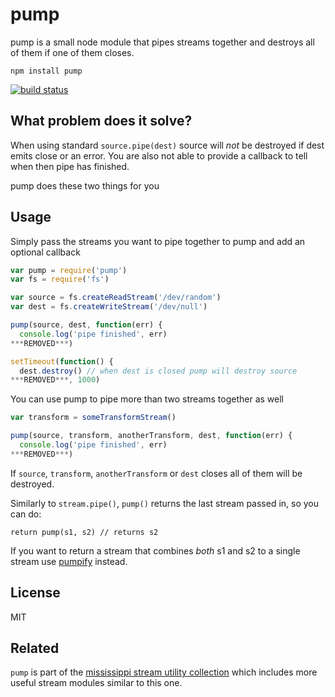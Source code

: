 # pump

pump is a small node module that pipes streams together and destroys all of them if one of them closes.

```
npm install pump
```

[![build status](http://img.shields.io/travis/mafintosh/pump.svg?style=flat)](http://travis-ci.org/mafintosh/pump)

## What problem does it solve?

When using standard `source.pipe(dest)` source will _not_ be destroyed if dest emits close or an error.
You are also not able to provide a callback to tell when then pipe has finished.

pump does these two things for you

## Usage

Simply pass the streams you want to pipe together to pump and add an optional callback

``` js
var pump = require('pump')
var fs = require('fs')

var source = fs.createReadStream('/dev/random')
var dest = fs.createWriteStream('/dev/null')

pump(source, dest, function(err) {
  console.log('pipe finished', err)
***REMOVED***)

setTimeout(function() {
  dest.destroy() // when dest is closed pump will destroy source
***REMOVED***, 1000)
```

You can use pump to pipe more than two streams together as well

``` js
var transform = someTransformStream()

pump(source, transform, anotherTransform, dest, function(err) {
  console.log('pipe finished', err)
***REMOVED***)
```

If `source`, `transform`, `anotherTransform` or `dest` closes all of them will be destroyed.

Similarly to `stream.pipe()`, `pump()` returns the last stream passed in, so you can do:

```
return pump(s1, s2) // returns s2
```

If you want to return a stream that combines *both* s1 and s2 to a single stream use
[pumpify](https://github.com/mafintosh/pumpify) instead.

## License

MIT

## Related

`pump` is part of the [mississippi stream utility collection](https://github.com/maxogden/mississippi) which includes more useful stream modules similar to this one.
